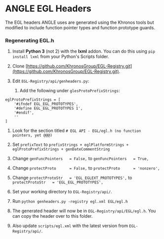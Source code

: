 #  ANGLE EGL Headers

The EGL headers ANGLE uses are generated using the Khronos tools but modified to include function pointer types and function prototype guards.

### Regenerating EGL.h

1. Install **Python 3** (not 2) with the **lxml** addon. You can do this using `pip install lxml` from your Python's Scripts folder.
1. Clone [https://github.com/KhronosGroup/EGL-Registry.git](https://github.com/KhronosGroup/EGL-Registry.git).
1. Edit `EGL-Registry/api/genheaders.py`:

   1. Add the following under `glesProtoPrefixStrings`:
```# EGL headers use a protection mechanism similar to GLES.
eglProtoPrefixStrings = [
    '#ifndef EGL_EGL_PROTOTYPES',
    '#define EGL_EGL_PROTOTYPES 1',
    '#endif',
    ''
]
```
   1. Look for the section titled `# EGL API - EGL/egl.h (no function pointers, yet @@@)`
   1. Set `prefixText` to `prefixStrings + eglPlatformStrings + eglProtoPrefixStrings + genDateCommentString`
   1. Change `genFuncPointers   = False,` to `genFuncPointers   = True,`
   1. Change `protectProto      = False,` to `protectProto      = 'nonzero',`
   1. Change `protectProtoStr   = 'EGL_EGLEXT_PROTOTYPES',` to `protectProtoStr   = 'EGL_EGL_PROTOTYPES',`

1. Set your working directory to `EGL-Registry/api/`.
1. Run `python genheaders.py -registry egl.xml EGL/egl.h`
1. The generated header will now be in `EGL-Registry/api/EGL/egl.h`. You can copy the header over to this folder.
1. Also update `scripts/egl.xml` with the latest version from `EGL-Registry/api/`.
